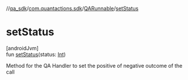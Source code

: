 //[qa_sdk](../../../index.md)/[com.quantactions.sdk](../index.md)/[QARunnable](index.md)/[setStatus](set-status.md)

# setStatus

[androidJvm]\
fun [setStatus](set-status.md)(status: [Int](https://kotlinlang.org/api/latest/jvm/stdlib/kotlin/-int/index.html))

Method for the QA Handler to set the positive of negative outcome of the call
